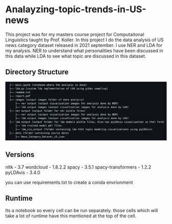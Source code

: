 # Analayzing-topic-trends-in-US-news

This project was for my masters course project for Computaitonal Linguistics taught by Prof. Koller.
In this project I do the data analysis of US news category dataset released in 2021 september. I use NER and LDA for my analysis. NER to understand what personalities have been discussed in this data while LDA to see what topic are discussed in this dataset. 

## Directory Structure
![project directory structure](https://github.com/UmerTariq1/Analayzing-topic-trends-in-US-news/blob/main/directory%20structure.png)


## Versions
nltk - 3.7
wordcloud - 1.8.2.2
spacy - 3.5.1
spacy-transformers - 1.2.2
pyLDAvis - 3.4.0

you can use requirements.txt to create a conda envrionment

## Runtime
Its a notebook so every cell can be run separately. those cells which will take a lot of runtime have this mentioned at the top of the cell.


     
